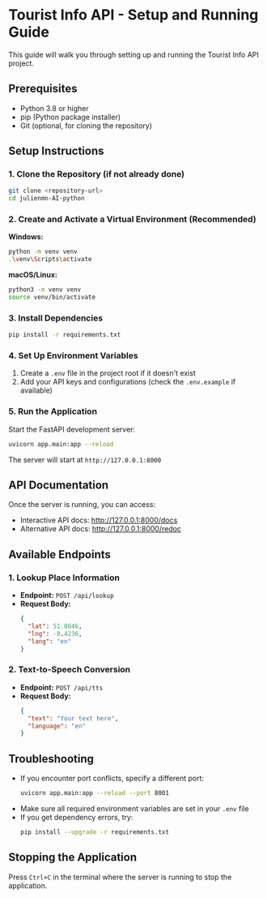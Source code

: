 # Tourist Info API - Setup and Running Guide

This guide will walk you through setting up and running the Tourist Info API project.

## Prerequisites

- Python 3.8 or higher
- pip (Python package installer)
- Git (optional, for cloning the repository)

## Setup Instructions

### 1. Clone the Repository (if not already done)
```bash
git clone <repository-url>
cd julienmn-AI-python
```

### 2. Create and Activate a Virtual Environment (Recommended)

**Windows:**
```bash
python -m venv venv
.\venv\Scripts\activate
```

**macOS/Linux:**
```bash
python3 -m venv venv
source venv/bin/activate
```

### 3. Install Dependencies
```bash
pip install -r requirements.txt
```

### 4. Set Up Environment Variables

1. Create a `.env` file in the project root if it doesn't exist
2. Add your API keys and configurations (check the `.env.example` if available)

### 5. Run the Application

Start the FastAPI development server:
```bash
uvicorn app.main:app --reload
```

The server will start at `http://127.0.0.1:8000`

## API Documentation

Once the server is running, you can access:
- Interactive API docs: http://127.0.0.1:8000/docs
- Alternative API docs: http://127.0.0.1:8000/redoc

## Available Endpoints

### 1. Lookup Place Information
- **Endpoint:** `POST /api/lookup`
- **Request Body:**
  ```json
  {
    "lat": 51.8646,
    "lng": -0.4236,
    "lang": "en"
  }
  ```

### 2. Text-to-Speech Conversion
- **Endpoint:** `POST /api/tts`
- **Request Body:**
  ```json
  {
    "text": "Your text here",
    "language": "en"
  }
  ```

## Troubleshooting

- If you encounter port conflicts, specify a different port:
  ```bash
  uvicorn app.main:app --reload --port 8001
  ```
- Make sure all required environment variables are set in your `.env` file
- If you get dependency errors, try:
  ```bash
  pip install --upgrade -r requirements.txt
  ```

## Stopping the Application

Press `Ctrl+C` in the terminal where the server is running to stop the application.
